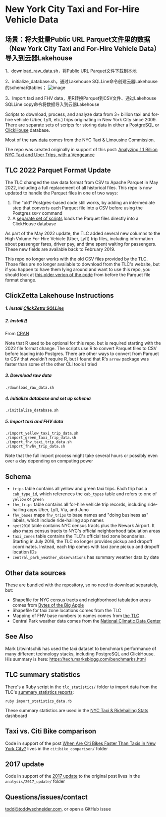 # New York City Taxi and For-Hire Vehicle Data

## 场景：将大批量Public URL Parquet文件里的数据（New York City Taxi and For-Hire Vehicle Data）导入到云器Lakehouse
1、download_raw_data.sh，将Public URL Parquet文件下载到本地

2、initialize_database.sh，通过Lakehouse SQLLine命令创建云器Lakehouse的schema和tables；
![image](https://github.com/yunqiqiliang/nyc-taxi-data-clickzetta/assets/132561395/1803983a-b491-4b62-8088-d0d0514069e5)


3、Import taxi and FHV data，用R转换Parquet到CSV文件、通过Lakehouse SQLLine copy命令将数据导入到云器Lakehouse


Scripts to download, process, and analyze data from 3+ billion taxi and for-hire vehicle (Uber, Lyft, etc.) trips originating in New York City since 2009. There are separate sets of scripts for storing data in either a [PostgreSQL](https://www.postgresql.org/) or [ClickHouse](https://clickhouse.com/) database.

Most of the [raw data](https://www1.nyc.gov/site/tlc/about/tlc-trip-record-data.page) comes from the NYC Taxi & Limousine Commission.

The repo was created originally in support of this post: [Analyzing 1.1 Billion NYC Taxi and Uber Trips, with a Vengeance](https://toddwschneider.com/posts/analyzing-1-1-billion-nyc-taxi-and-uber-trips-with-a-vengeance/)

## TLC 2022 Parquet Format Update

The TLC changed the raw data format from CSV to Apache Parquet in May 2022, including a full replacement of all historical files. This repo is now updated to handle the Parquet files in one of two ways:

1. The "old" Postgres-based code still works, by adding an intermediate step that converts each Parquet file into a CSV before using the Postgres `COPY` command
2. A [separate set of scripts](https://github.com/toddwschneider/nyc-taxi-data/tree/master/clickhouse) loads the Parquet files directly into a ClickHouse database

As part of the May 2022 update, the TLC added several new columns to the High Volume For-Hire Vehicle (Uber, Lyft) trip files, including information about passenger fares, driver pay, and time spent waiting for passengers. These new fields are available back to February 2019.

This repo no longer works with the old CSV files provided by the TLC. Those files are no longer available to download from the TLC's website, but if you happen to have them lying around and want to use this repo, you should look at [this older verion of the code](https://github.com/toddwschneider/nyc-taxi-data/tree/2e805ab0f1bf362f890c6b6f227526c575f73b67) from before the Parquet file format change.

## ClickZetta Lakehouse Instructions

##### 1. Install [ClickZetta SQLLine](https://doc.clickzetta.com/zh-CN/connect-with-cli) 

##### 2. Install [R](https://www.r-project.org/)

From [CRAN](https://cloud.r-project.org/)

Note that R used to be optional for this repo, but is required starting with the 2022 file format change. The scripts use R to convert Parquet files to CSV before loading into Postgres. There are other ways to convert from Parquet to CSV that wouldn't require R, but I found that R's `arrow` package was faster than some of the other CLI tools I tried

##### 3. Download raw data

`./download_raw_data.sh`

##### 4. Initialize database and set up schema

`./initialize_database.sh`

##### 5. Import taxi and FHV data

`./import_yellow_taxi_trip_data.sh`
<br>
`./import_green_taxi_trip_data.sh`
<br>
`./import_fhv_taxi_trip_data.sh`
<br>
`./import_fhvhv_trip_data.sh`

Note that the full import process might take several hours or possibly even over a day depending on computing power

## Schema

- `trips` table contains all yellow and green taxi trips. Each trip has a `cab_type_id`, which references the `cab_types` table and refers to one of `yellow` or `green`
- `fhv_trips` table contains all for-hire vehicle trip records, including ride-hailing apps Uber, Lyft, Via, and Juno
- `fhv_bases` maps `fhv_trips` to base names and "doing business as" labels, which include ride-hailing app names
- `nyct2010` table contains NYC census tracts plus the Newark Airport. It also maps census tracts to NYC's official neighborhood tabulation areas
- `taxi_zones` table contains the TLC's official taxi zone boundaries. Starting in July 2016, the TLC no longer provides pickup and dropoff coordinates. Instead, each trip comes with taxi zone pickup and dropoff location IDs
- `central_park_weather_observations` has summary weather data by date

## Other data sources

These are bundled with the repository, so no need to download separately, but:

- Shapefile for NYC census tracts and neighborhood tabulation areas comes from [Bytes of the Big Apple](https://www1.nyc.gov/site/planning/data-maps/open-data/districts-download-metadata.page)
- Shapefile for taxi zone locations comes from the TLC
- Mapping of FHV base numbers to names comes from [the TLC](https://data.cityofnewyork.us/Transportation/FHV-Base-Aggregate-Report/2v9c-2k7f)
- Central Park weather data comes from the [National Climatic Data Center](https://www.ncdc.noaa.gov/cdo-web/datasets/GHCND/stations/GHCND:USW00094728/detail)

## See Also

Mark Litwintschik has used the taxi dataset to benchmark performance of many different technology stacks, including PostgreSQL and ClickHouse. His summary is here: https://tech.marksblogg.com/benchmarks.html

## TLC summary statistics

There's a Ruby script in the `tlc_statistics/` folder to import data from the TLC's [summary statistics reports](https://www1.nyc.gov/site/tlc/about/aggregated-reports.page):

`ruby import_statistics_data.rb`

These summary statistics are used in the [NYC Taxi & Ridehailing Stats](https://toddwschneider.com/dashboards/nyc-taxi-ridehailing-uber-lyft-data/) dashboard

## Taxi vs. Citi Bike comparison

Code in support of the post [When Are Citi Bikes Faster Than Taxis in New York City?](https://toddwschneider.com/posts/taxi-vs-citi-bike-nyc/) lives in the `citibike_comparison/` folder

## 2017 update

Code in support of the [2017 update](https://toddwschneider.com/posts/analyzing-1-1-billion-nyc-taxi-and-uber-trips-with-a-vengeance/#update-2017) to the original post lives in the `analysis/2017_update/` folder

## Questions/issues/contact

todd@toddwschneider.com, or open a GitHub issue
